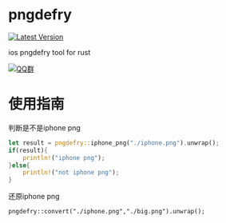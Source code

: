 # pngdefry
[![Latest Version](https://img.shields.io/crates/v/pngdefry.svg)](https://crates.io/crates/pngdefry)

ios pngdefry tool for rust

[![QQ群](https://img.shields.io/badge/QQ%E7%BE%A4-799168925-blue)](http://qm.qq.com/cgi-bin/qm/qr?_wv=1027&k=dLoye8pBcO60zGzqLjGO0l-GgMIaf6wQ&authKey=LfxBdZ5A%2F9eWJbKpzTcuWPjmQu5UdIJ3TVTpqRAQYkCID50WLkYoIXcGxGKzupG3&noverify=0&group_code=799168925)

# 使用指南
判断是不是iphone png
```rust
let result = pngdefry::iphone_png("./iphone.png").unwrap();
if(result){
    println!("iphone png");
}else{
    println!("not iphone png");
}
```
还原iphone png
```
pngdefry::convert("./iphone.png","./big.png").unwrap();
```